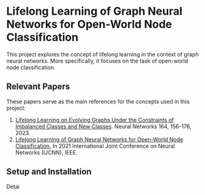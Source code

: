 # Lifelong Learning of Graph Neural Networks for Open-World Node Classification

This project explores the concept of lifelong learning in the context of graph neural networks. More specifically, it focuses on the task of open-world node classification.

## Relevant Papers

These papers serve as the main references for the concepts used in this project:

1. [Lifelong Learning on Evolving Graphs Under the Constraints of Imbalanced Classes and New Classes](https://authors.elsevier.com/a/1h1SX3BBjKnulZ). Neural Networks 164, 156-176, 2023.
2. [Lifelong Learning of Graph Neural Networks for Open-World Node Classification](https://doi.org/10.1109/IJCNN52387.2021.9533412), In 2021 International Joint Conference on Neural Networks (IJCNN), IEEE.

## Setup and Installation

Detai
